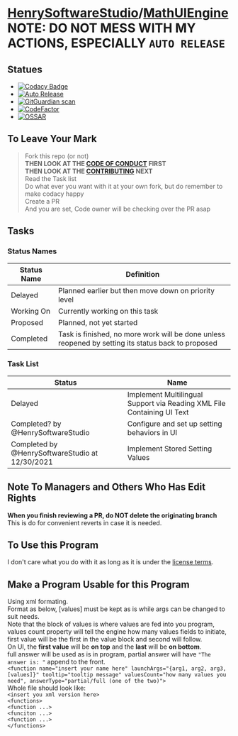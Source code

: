 # [HenrySoftwareStudio](https://henrysoftwarestudio.github.io/)/[MathUIEngine](https://github.com/HenrySoftwareStudio/MathUIEngine)<br> NOTE: DO NOT MESS WITH MY ACTIONS, **ESPECIALLY `AUTO RELEASE`**
## Statues
- [![Codacy Badge](https://app.codacy.com/project/badge/Grade/0fc8cfdbe3dc4b7e8af30bb560185487)](https://www.codacy.com/gh/HenrySoftwareStudio/MathUIEngine/dashboard?utm_source=github.com&amp;utm_medium=referral&amp;utm_content=HenrySoftwareStudio/MathUIEngine&amp;utm_campaign=Badge_Grade)
- [![Auto Release](https://github.com/HenrySoftwareStudio/MathUIEngine/actions/workflows/autoRelease.yml/badge.svg)](https://github.com/HenrySoftwareStudio/MathUIEngine/actions/workflows/autoRelease.yml)
- [![GitGuardian scan](https://github.com/HenrySoftwareStudio/MathUIEngine/actions/workflows/GitGuardian%20Scan.yml/badge.svg)](https://github.com/HenrySoftwareStudio/MathUIEngine/actions/workflows/GitGuardian%20Scan.yml)
- [![CodeFactor](https://www.codefactor.io/repository/github/henrysoftwarestudio/mathuiengine/badge)](https://www.codefactor.io/repository/github/henrysoftwarestudio/mathuiengine)
- [![OSSAR](https://github.com/HenrySoftwareStudio/MathUIEngine/actions/workflows/ossar-analysis.yml/badge.svg)](https://github.com/HenrySoftwareStudio/MathUIEngine/actions/workflows/ossar-analysis.yml)

## To Leave Your Mark
> Fork this repo (or not)\
> **THEN LOOK AT THE [CODE OF CONDUCT](https://github.com/HenrySoftwareStudio/MathUIEngine/blob/main/CODE_OF_CONDUCT.md) FIRST**\
> **THEN LOOK AT THE [CONTRIBUTING](https://github.com/HenrySoftwareStudio/MathUIEngine/blob/main/CONTRIBUTING.md) NEXT**\
> Read the Task list\
> Do what ever you want with it at your own fork, but do remember to make codacy happy\
> Create a PR\
> And you are set, Code owner will be checking over the PR asap

## Tasks
### Status Names

| Status Name | Definition |
| --- | --- |
| Delayed | Planned earlier but then move down on priority level |
| Working On | Currently working on this task |
| Proposed | Planned, not yet started |
| Completed | Task is finished, no more work will be done unless reopened by setting its status back to proposed |

### Task List

| Status | Name |
| --- | --- |
| Delayed | Implement Multilingual Support via Reading XML File Containing UI Text |
| Completed? by @HenrySoftwareStudio | Configure and set up setting behaviors in UI |
| Completed by @HenrySoftwareStudio at 12/30/2021 | Implement Stored Setting Values |

## Note To Managers and Others Who Has Edit Rights
**When you finish reviewing a PR, do NOT delete the originating branch**\
This is do for convenient reverts in case it is needed.

## To Use this Program
I don't care what you do with it as long as it is under the [license terms](https://github.com/HenrySoftwareStudio/MathUIEngine/blob/main/LICENSE.txt).

## Make a Program Usable for this Program
Using xml formating.\
Format as below, [values] must be kept as is while args can be changed to suit needs.\
Note that the block of values is where values are fed into you program, values count property will tell the engine how many values fields to initiate, first value will be the first in the value block and second will follow.\
On UI, the **first value** will be **on top** and the **last** will be **on bottom**.\
full answer will be used as is in program, partial answer will have `"The answer is: "` append to the front.\
`<function name="insert your name here" launchArgs="{arg1, arg2, arg3, [values]}" tooltip="tooltip message" valuesCount="how many values you need", answerType="partial/full (one of the two)">`\
Whole file should look like:\
`<insert you xml version here>`\
`<functions>`\
`<function ...>`\
`<funciton ...>`\
`<function ...>`\
`</functions>`
